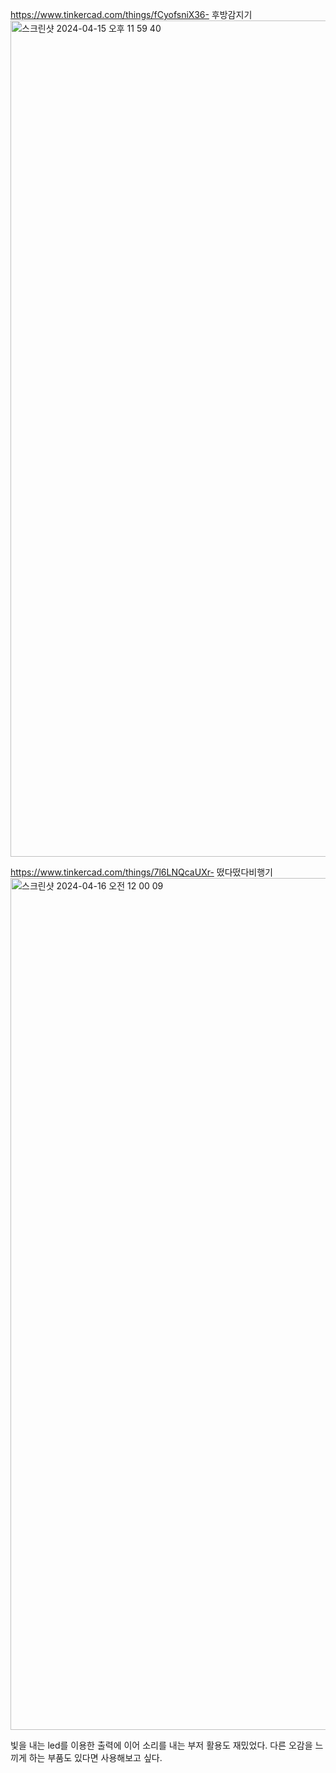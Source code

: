 https://www.tinkercad.com/things/fCyofsniX36-
후방감지기
<img width="1338" alt="스크린샷 2024-04-15 오후 11 59 40" src="https://github.com/sejongsmarcle/2024_Spring_SMARCLE_Snaegi_Study/assets/100362949/fc048f92-7ddd-48a5-a522-06d5fcd85afd">

https://www.tinkercad.com/things/7l6LNQcaUXr-
떴다떴다비행기
<img width="1363" alt="스크린샷 2024-04-16 오전 12 00 09" src="https://github.com/sejongsmarcle/2024_Spring_SMARCLE_Snaegi_Study/assets/100362949/c4673296-302b-4f56-9d91-915e6862161c">

빛을 내는 led를 이용한 출력에 이어 소리를 내는 부저 활용도 재밌었다. 다른 오감을 느끼게 하는 부품도 있다면 사용해보고 싶다.
